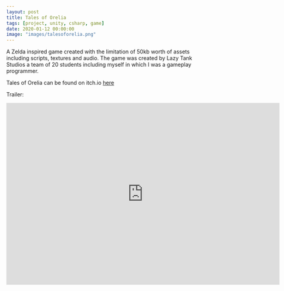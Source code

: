 ```yaml
---
layout: post
title: Tales of Orelia
tags: [project, unity, csharp, game]
date: 2020-01-12 00:00:00
image: "images/talesoforelia.png"
---
```


A Zelda inspired game created with the limitation of 50kb worth of assets including scripts, textures and audio.
The game was created by Lazy Tank Studios a team of 20 students including myself in which I was a gameplay programmer.

Tales of Orelia can be found on itch.io [here](https://lazytankstudios.itch.io/tales-of-orelia)

Trailer:
<iframe width="720" height="480" src="http://www.youtube.com/embed/PbfIHpUwrd8" frameborder="0" allowfullscreen></iframe>